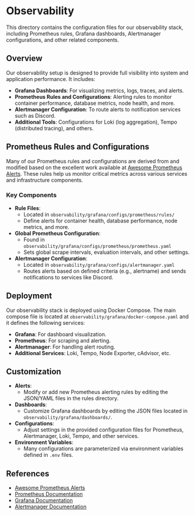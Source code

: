 # Observability

This directory contains the configuration files for our observability stack, including Prometheus rules, Grafana dashboards, Alertmanager configurations, and other related components.

## Overview

Our observability setup is designed to provide full visibility into system and application performance. It includes:

- **Grafana Dashboards**: For visualizing metrics, logs, traces, and alerts.
- **Prometheus Rules and Configurations**: Alerting rules to monitor container performance, database metrics, node health, and more.
- **Alertmanager Configuration**: To route alerts to notification services such as Discord.
- **Additional Tools**: Configurations for Loki (log aggregation), Tempo (distributed tracing), and others.

## Prometheus Rules and Configurations

Many of our Prometheus rules and configurations are derived from and modified based on the excellent work available at [Awesome Prometheus Alerts](https://samber.github.io/awesome-prometheus-alerts). These rules help us monitor critical metrics across various services and infrastructure components.

### Key Components

- **Rule Files**:  
  - Located in `observability/grafana/configs/prometheus/rules/`
  - Define alerts for container health, database performance, node metrics, and more.
- **Global Prometheus Configuration**:  
  - Found in `observability/grafana/configs/prometheus/prometheus.yaml`
  - Sets global scrape intervals, evaluation intervals, and other settings.
- **Alertmanager Configuration**:  
  - Located in `observability/grafana/configs/alertmanager.yaml`
  - Routes alerts based on defined criteria (e.g., alertname) and sends notifications to services like Discord.

## Deployment

Our observability stack is deployed using Docker Compose. The main compose file is located at `observability/grafana/docker-compose.yaml` and it defines the following services:

- **Grafana**: For dashboard visualization.
- **Prometheus**: For scraping and alerting.
- **Alertmanager**: For handling alert routing.
- **Additional Services**: Loki, Tempo, Node Exporter, cAdvisor, etc.

## Customization

- **Alerts**:  
  - Modify or add new Prometheus alerting rules by editing the JSON/YAML files in the rules directory.
- **Dashboards**:  
  - Customize Grafana dashboards by editing the JSON files located in `observability/grafana/dashboards/`.
- **Configurations**:  
  - Adjust settings in the provided configuration files for Prometheus, Alertmanager, Loki, Tempo, and other services.
- **Environment Variables**:  
  - Many configurations are parameterized via environment variables defined in `.env` files.

## References

- [Awesome Prometheus Alerts](https://samber.github.io/awesome-prometheus-alerts)
- [Prometheus Documentation](https://prometheus.io/docs/introduction/overview/)
- [Grafana Documentation](https://grafana.com/docs/)
- [Alertmanager Documentation](https://prometheus.io/docs/alerting/latest/alertmanager/)
